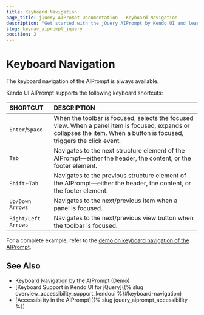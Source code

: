 ```yaml
---
title: Keyboard Navigation
page_title: jQuery AIPrompt Documentation - Keyboard Navigation
description: "Get started with the jQuery AIPrompt by Kendo UI and learn about the accessibility support it provides through its keyboard navigation functionality."
slug: keynav_aiprompt_jquery
position: 2
---
```


# Keyboard Navigation

The keyboard navigation of the AIPrompt is always available.

Kendo UI AIPrompt supports the following keyboard shortcuts:

| SHORTCUT						| DESCRIPTION				                                                        |
|:---                 |:---                                                                                |
| `Enter`/`Space`     | When the toolbar is focused, selects the focused view. When a panel item is focused, expands or collapses the item. When a button is focused, triggers the click event.|
| `Tab`               | Navigates to the next structure element of the AIPrompt&mdash;either the header, the content, or the footer element.|
| `Shift`+`Tab`       | Navigates to the previous structure element of the AIPrompt&mdash;either the header, the content, or the footer element.|
| `Up/Down Arrows`       | Navigates to the next/previous item when a panel is focused.|
| `Right/Left Arrows`       | Navigates to the next/previous view button when the toolbar is focused.|

For a complete example, refer to the [demo on keyboard navigation of the AIPrompt](https://demos.telerik.com/kendo-ui/aiprompt/keyboard-navigation).

## See Also

* [Keyboard Navigation by the AIPrompt (Demo)](https://demos.telerik.com/kendo-ui/aiprompt/keyboard-navigation)
* [Keyboard Support in Kendo UI for jQuery]({% slug overview_accessibility_support_kendoui %}#keyboard-navigation)
* [Accessibility in the AIPrompt]({% slug jquery_aiprompt_accessibility %})

